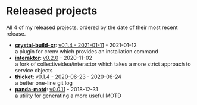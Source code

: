 # Released projects

All <!-- release_count starts -->4<!-- release_count ends --> of my released projects, ordered by the date of their most recent release.

<!-- recent_releases starts -->
* **[crystal-build-cr](https://github.com/crenv/crystal-build-cr)**: [v0.1.4 - 2021-01-11](https://github.com/crenv/crystal-build-cr/releases/tag/v0.1.4) - 2021-01-12
<br>a plugin for crenv which provides an installation command
* **[interaktor](https://github.com/taylorthurlow/interaktor)**: [v0.2.0](https://github.com/taylorthurlow/interaktor/releases/tag/v0.2.0) - 2020-11-02
<br>a fork of collectiveidea/interactor which takes a more strict approach to service objects
* **[thicket](https://github.com/taylorthurlow/thicket)**: [v0.1.4 - 2020-06-23](https://github.com/taylorthurlow/thicket/releases/tag/v0.1.4) - 2020-06-24
<br>a better one-line git log
* **[panda-motd](https://github.com/taylorthurlow/panda-motd)**: [v0.0.11](https://github.com/taylorthurlow/panda-motd/releases/tag/v0.0.11) - 2018-12-31
<br>a utility for generating a more useful MOTD
<!-- recent_releases ends -->

